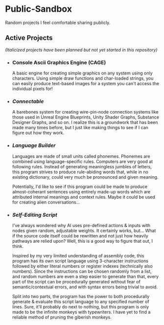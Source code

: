 # Public-Sandbox
Random projects I feel comfortable sharing publicly.

## Active Projects
_(Italicized projects have been planned but not yet started in this repository)_
- ### Console Ascii Graphics Engine (CAGE)
  A basic engine for creating simple graphics on any system using only characters. Using simple draw functions and char-loaded strings, you can easily produce text-based images for a system you can't access the individual pixels for!
  
- ### _Connectable_
  A barebones system for creating wire-pin-node connection systems like those used in Unreal Engine Blueprints, Unity Shader Graphs, Substance Designer Graphs, and so on. I realize this is a groundwork that has been made many times before, but I just like making things to see if I can figure out how they work.
  
- ### _Language Builder_
  Languages are made of small units called phonemes. Phonemes are combined using language-specific rules. Computers are very good at following rules. Instead of generating meaningless jumbles of letters, this program strives to produce rule-abiding words that, while in no existing dictionary, could very much be pronounced and given meaning.
  
  Potentially, I'd like to see if this program could be made to produce almost-coherant sentences using entirely made-up words which are attributed internal meanings and context rules. Maybe it could be used for creating alien conversations...
  
- ### _Self-Editing Script_
  I've always wondered why AI uses pre-defined actions & inputs with nodes given random, adjustable weights. It certainly works, but... What if the source code itself could be rewritten and not just how heavily pathways are relied upon? Well, this is a good way to figure that out, I think.
  
  Inspired by my very limited understanding of assembly code, this program has its own script language using 3-character instructions followed by either literal numbers or register indexes (technically also numbers). Since the instructions can be chosen randomly from a list, and random numbers are even a step easier to generate than that, every part of the script can be procedurally generated without fear of semantic/contextual errors, and with syntax errors being trivial to avoid.
  
  Split into two parts, the program has the power to both procedurally generate & evaluate this script language to any specified number of lines. Sure, it'll probably do next to nothing, but this program is only made to be the infinite monkeys with typewriters. I have yet to find a reliable method of pruning the giberish monkeys.
